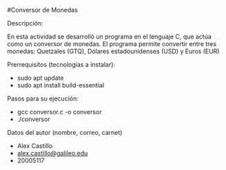 #Conversor de Monedas

Descripción: 

En esta actividad se desarrolló un programa en el lenguaje C, que actúa como un conversor de monedas. El programa permite convertir entre tres monedas: Quetzales (GTQ), Dólares estadounidenses (USD) y Euros (EUR)

Prerrequisitos (tecnologías a instalar): 

- sudo apt update
- sudo apt install build-essential

Pasos para su ejecución:

- gcc conversor.c -o conversor
- ./conversor

Datos del autor (nombre, correo, carnet)

- Alex Castillo
- alex.castillo@galileo.edu
- 20005117
